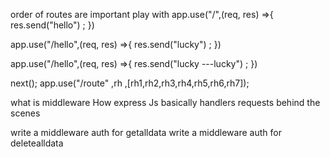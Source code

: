 order of routes are important
play with 
app.use("/",(req, res) =>{
    res.send("hello") ;
})

app.use("/hello",(req, res) =>{
    res.send("lucky") ;
})

app.use("/hello",(req, res) =>{
    res.send("lucky ---lucky") ;
})

next();
app.use("/route" ,rh ,[rh1,rh2,rh3,rh4,rh5,rh6,rh7]);

what is middleware
How express Js basically handlers requests behind the scenes

write a middleware auth for getalldata
write a middleware auth for deletealldata



